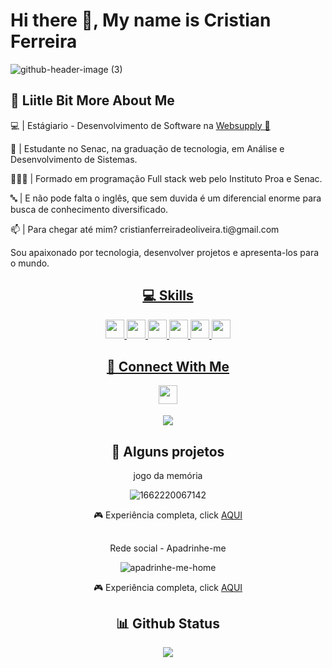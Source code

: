 
# Hi there 👋, My name is Cristian Ferreira

![github-header-image (3)](https://user-images.githubusercontent.com/99483009/188275848-9bc3d56e-8f90-4325-bcae-6d595a22e948.png)

## 💫 Liitle Bit More About Me
<p>💻 | Estágiario - Desenvolvimento de Software na <a href="https://www.websupply.com.br/" target="_blank">Websupply 💙 </a></p>
<p>🎒 | Estudante no Senac, na graduação de tecnologia, em Análise e Desenvolvimento de Sistemas.</p>
<p>👨🏽‍💻 | Formado em programação Full stack web pelo Instituto Proa e Senac.  </p>
<p>🔤 | E não pode falta o inglês, que sem duvida é um diferencial enorme para busca de conhecimento diversificado.</p>
<p>📫 | Para chegar até mim? cristianferreiradeoliveira.ti@gmail.com</p>

Sou apaixonado por tecnologia, desenvolver projetos e apresenta-los para o mundo.
<div align="center">
  <a href="https://github.com/Cristian-ferre">
  
  ## 💻 Skills
<p>
<img src="https://img.shields.io/badge/javascript-%23323330.svg?style=for-the-badge&logo=javascript&logoColor=%23F7DF1E" style="margin-bottom: 4px;" height="30px">
<img src="https://img.shields.io/badge/html5-%23E34F26.svg?style=for-the-badge&logo=html5&logoColor=white" style="margin-bottom: 4px;" height="30px">
<img src="https://img.shields.io/badge/css3-%231572B6.svg?style=for-the-badge&logo=css3&logoColor=white" style="margin-bottom: 4px;" height="30px">
<img src="https://img.shields.io/badge/react-%2320232a.svg?style=for-the-badge&logo=react&logoColor=%2361DAFB" style="margin-bottom: 4px;" height="30px">
<img src="https://img.shields.io/badge/git-%23F05033.svg?style=for-the-badge&logo=git&logoColor=white" style="margin-bottom: 4px;" height="30px">
<img src="https://img.shields.io/badge/mysql-%23F05033.svg?style=for-the-badge&logo=mysql&logoColor=blue" style="margin-bottom: 4px;" height="30px">
</p>
  
 
## 👥 Connect With Me
<p>
<a href="https://linkedin.com/in/https://www.linkedin.com/in/cristianferreiradeoliveira/"><img src="https://img.shields.io/badge/linkedin-%230077B5.svg?style=for-the-badge&logo=linkedin&logoColor=white" style="margin-bottom: 4px;" height="30px" target="_blank"></a>

<a href = "mailto:cristianferreiradeoliveira.ti@gmail.com"><img src="https://img.shields.io/badge/-Gmail-%23333?style=for-the-badge&logo=gmail&logoColor=white" target="_blank"></a>

</p>

## 🦾 Alguns projetos

<p>jogo da memória</p>

![1662220067142](https://user-images.githubusercontent.com/99483009/188278249-ab117a56-36d2-4e5e-8311-406ab6174bd9.png) 

 <p>🎮 Experiência completa, click  <a href = "https://cristian-ferre.github.io/Jogo-da-memoria/pages/login"   target="_blank"> AQUI  </a>
 
 ##
 
 <p>Rede social - Apadrinhe-me </p>
 
 ![apadrinhe-me-home](https://user-images.githubusercontent.com/99483009/188278647-0ae06cc4-7a26-44ab-b76a-cd730c0cab50.png)

 <p>🎮 Experiência completa, click  <a href = "https://nimble-jalebi-97f464.netlify.app/"  target="_blank"> AQUI  </a>
 
 
 ## 📊 Github Status

<p><img src="https://github-readme-stats.vercel.app/api?username=Cristian-ferre&show_icons=true"><p>
 
 
</div>

